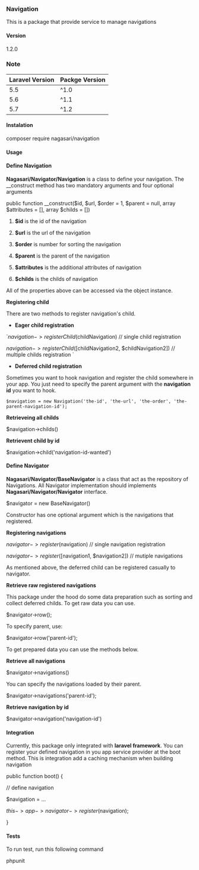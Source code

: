 
### **Navigation**

  

This is a package that provide service to manage navigations

  

#### **Version**

  

1.2.0

  

### **Note**

  

| Laravel Version | Packge Version |
|-----------------|----------------|
| 5.5 | ^1.0 |
| 5.6 | ^1.1 |
| 5.7 | ^1.2 |

  

#### **Instalation**

  

composer require nagasari/navigation

  

#### **Usage**

#### **Define Navigation**

**Nagasari/Navigator/Navigation** is a class to define your navigation. The __construct method has two mandatory arguments and four optional arguments

  

public function __construct($id, $url, $order = 1, $parent = null, array $attributes = [], array $childs = [])

  

1.  **$id** is the id of the navigation

2.  **$url** is the url of the navigation

3.  **$order** is number for sorting the navigation

4.  **$parent** is the parent of the navigation

5.  **$attributes** is the additional attributes of navigation

6.  **$childs** is the childs of navigation

  

All of the properties above can be accessed via the object instance.

  

**Registering child**

There are two methods to register navigation's child.

  

-  **Eager child registration**

`$navigation->registerChild($childNavigation) // single child registration

$navigation->registerChild([$childNavigation2, $childNavigation2]) // multiple childs registration `

-  **Deferred child registration**

Sometimes you want to hook navigation and register the child somewhere in your app. You just need to specify the parent argument with the **navigation id** you want to hook.

  

`$navigation = new Navigation('the-id', 'the-url', 'the-order', 'the-parent-navigation-id');`

  

**Retrieveing all childs**

  

$navigation->childs()

  

**Retrievent child by id**

  

$navigation->child('navigation-id-wanted')

#### **Define Navigator**

**Nagasari/Navigator/BaseNavigator** is a class that act as the repository of Navigations. All Navigator implementation should implements **Nagasari/Navigator/Navigator** interface.

  

$navigator = new BaseNavigator()

Constructor has one optional argument which is the navigations that registered.

  

**Registering navigations**

  

$navigator->register($navigation) // single navigation registration

$navigator->register([$navigation1, $navigation2]) // mutiple navigations

  

As mentioned above, the deferred child can be registered casually to navigator.

  

**Retrieve raw registered navigations**

  

This package under the hood do some data preparation such as sorting and collect deferred childs. To get raw data you can use.

  

$navigator->row();

  

To specify parent, use:

$navigator->row('parent-id');

  

To get prepared data you can use the methods below.

  

**Retrieve all navigations**

  

$navigator->navigations()

  

You can specify the navigations loaded by their parent.

$navigator->navigations('parent-id');

  

**Retrieve navigation by id**

  

$navigator->navigation('navigation-id')

  

#### **Integration**

  

Currently, this package only integrated with **laravel framework**. You can register your defined navigation in you app service provider at the boot method. This is integration add a caching mechanism when building navigation

  

public function boot() {

// define navigation

$navigation = ...

  

$this->app->navigator->register($navigation);

}

  

#### **Tests**

To run test, run this following command

  

phpunit